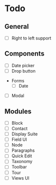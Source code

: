 # Todo


## General

- [ ] Right to left support

## Components

- [ ] Date picker
- [ ] Drop button
- Forms
  - [ ] Date
- [ ] Modal

## Modules

- [ ] Block
- [ ] Contact
- [ ] Display Suite
- [ ] Field UI
- [ ] Node
- [ ] Paragraphs       
- [ ] Quick Edit
- [ ] Taxonomy
- [ ] Toolbar
- [ ] Tour
- [ ] Views UI

